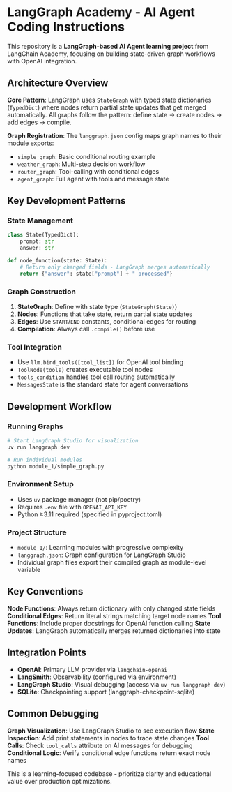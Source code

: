 # LangGraph Academy - AI Agent Coding Instructions

This repository is a **LangGraph-based AI Agent learning project** from LangChain Academy, focusing on building state-driven graph workflows with OpenAI integration.

## Architecture Overview

**Core Pattern**: LangGraph uses `StateGraph` with typed state dictionaries (`TypedDict`) where nodes return partial state updates that get merged automatically. All graphs follow the pattern: define state → create nodes → add edges → compile.

**Graph Registration**: The `langgraph.json` config maps graph names to their module exports:

- `simple_graph`: Basic conditional routing example
- `weather_graph`: Multi-step decision workflow
- `router_graph`: Tool-calling with conditional edges
- `agent_graph`: Full agent with tools and message state

## Key Development Patterns

### State Management

```python
class State(TypedDict):
    prompt: str
    answer: str

def node_function(state: State):
    # Return only changed fields - LangGraph merges automatically
    return {"answer": state["prompt"] + " processed"}
```

### Graph Construction

1. **StateGraph**: Define with state type (`StateGraph(State)`)
2. **Nodes**: Functions that take state, return partial state updates
3. **Edges**: Use `START`/`END` constants, conditional edges for routing
4. **Compilation**: Always call `.compile()` before use

### Tool Integration

- Use `llm.bind_tools([tool_list])` for OpenAI tool binding
- `ToolNode(tools)` creates executable tool nodes
- `tools_condition` handles tool call routing automatically
- `MessagesState` is the standard state for agent conversations

## Development Workflow

### Running Graphs

```bash
# Start LangGraph Studio for visualization
uv run langgraph dev

# Run individual modules
python module_1/simple_graph.py
```

### Environment Setup

- Uses `uv` package manager (not pip/poetry)
- Requires `.env` file with `OPENAI_API_KEY`
- Python ≥3.11 required (specified in pyproject.toml)

### Project Structure

- `module_1/`: Learning modules with progressive complexity
- `langgraph.json`: Graph configuration for LangGraph Studio
- Individual graph files export their compiled graph as module-level variable

## Key Conventions

**Node Functions**: Always return dictionary with only changed state fields
**Conditional Edges**: Return literal strings matching target node names
**Tool Functions**: Include proper docstrings for OpenAI function calling
**State Updates**: LangGraph automatically merges returned dictionaries into state

## Integration Points

- **OpenAI**: Primary LLM provider via `langchain-openai`
- **LangSmith**: Observability (configured via environment)
- **LangGraph Studio**: Visual debugging (access via `uv run langgraph dev`)
- **SQLite**: Checkpointing support (langgraph-checkpoint-sqlite)

## Common Debugging

**Graph Visualization**: Use LangGraph Studio to see execution flow
**State Inspection**: Add print statements in nodes to trace state changes
**Tool Calls**: Check `tool_calls` attribute on AI messages for debugging
**Conditional Logic**: Verify conditional edge functions return exact node names

This is a learning-focused codebase - prioritize clarity and educational value over production optimizations.
